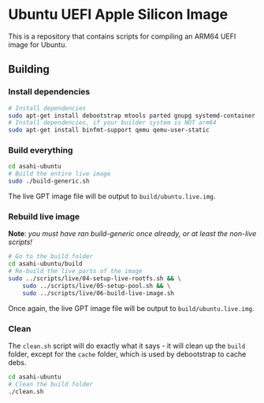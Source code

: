 # Ubuntu UEFI Apple Silicon Image

This is a repository that contains scripts for compiling an ARM64 UEFI image for Ubuntu.


## Building


### Install dependencies

```sh
# Install dependencies
sudo apt-get install debootstrap mtools parted gnupg systemd-container eatmydata rsync git squashfs-tools
# Install dependencies, if your builder system is NOT arm64
sudo apt-get install binfmt-support qemu qemu-user-static
```

### Build everything

```sh
cd asahi-ubuntu
# Build the entire live image
sudo ./build-generic.sh
```

The live GPT image file will be output to `build/ubuntu.live.img`.

### Rebuild live image

**Note**: _you must have ran build-generic once already, or at least the non-live scripts!_

```sh
# Go to the build folder
cd asahi-ubuntu/build
# Re-build the live parts of the image
sudo ../scripts/live/04-setup-live-rootfs.sh && \
	sudo ../scripts/live/05-setup-pool.sh && \
	sudo ../scripts/live/06-build-live-image.sh
```

Once again, the live GPT image file will be output to `build/ubuntu.live.img`.

### Clean

The `clean.sh` script will do exactly what it says - it will clean up the `build` folder, except for the `cache` folder, which is used by debootstrap to cache debs.

```sh
cd asahi-ubuntu
# Clean the build folder
./clean.sh
```
